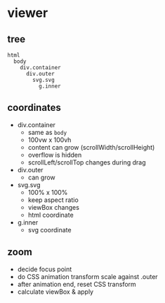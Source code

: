 # viewer

## tree

```
html
  body
    div.container
      div.outer
        svg.svg
          g.inner
```

## coordinates

- div.container
  - same as `body`
  - 100vw x 100vh
  - content can grow (scrollWidth/scrollHeight)
  - overflow is hidden
  - scrollLeft/scrollTop changes during drag
- div.outer
  - can grow
- svg.svg
  - 100% x 100%
  - keep aspect ratio
  - viewBox changes
  - html coordinate
- g.inner
  - svg coordinate

## zoom

- decide focus point
- do CSS animation transform scale against .outer
- after animation end, reset CSS transform
- calculate viewBox & apply
